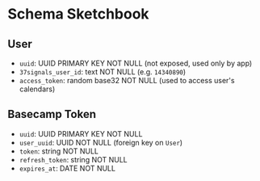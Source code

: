 # Schema Sketchbook

## User

* `uuid`: UUID PRIMARY KEY NOT NULL (not exposed, used only by app)
* `37signals_user_id`: text NOT NULL (e.g. `14340890`)
* `access_token`: random base32 NOT NULL (used to access user's calendars)

## Basecamp Token

* `uuid`: UUID PRIMARY KEY NOT NULL
* `user_uuid`: UUID NOT NULL (foreign key on `User`)
* `token`: string NOT NULL
* `refresh_token`: string NOT NULL
* `expires_at`: DATE NOT NULL
